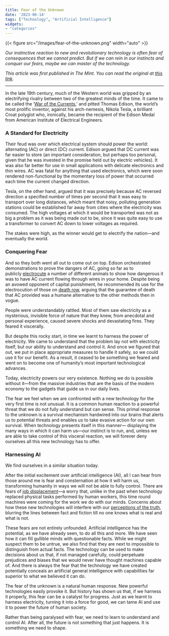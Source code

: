 ```yaml
---
title: Fear of the Unknown
date: '2023-06-14'
tags: ["Technology", "Artificial Intelligence"]
widgets: 
- "categories"
---
```


{{< figure src="/images/fear-of-the-unknown.png" width="auto" >}}

*Our instinctive reaction to new and revolutionary technology is often fear of consequences that we cannot predict. But if we can rein in our instincts and conquer our fears, maybe we can master of the technology.*

<!--more-->

*This article was first published in The Mint. You can read the original at [this link](https://www.livemint.com/opinion/columns/from-war-of-the-currents-to-ai-how-harnessing-fear-can-power-the-future-of-humanity-11686678314624.html).*

---

In the late 19th century, much of the Western world was gripped by an electrifying rivalry between two of the greatest minds of the time. It came to be called the ‘[War of the Currents](https://www.indiatoday.in/education-today/gk-current-affairs/story/tesla-edison-history-1023468-2017-07-10),’ and pitted Thomas Edison, the world’s most prolific inventor, against his arch-nemesis, Nikola Tesla, a brilliant Croat polyglot who, ironically, became the recipient of the Edison Medal from American Institute of Electrical Engineers.

### A Standard for Electricity

Their feud was over which electrical system should power the world: alternating (AC) or direct (DC) current. Edison argued that DC current was far easier to store (an important consideration, but perhaps too personal, given that he was invested in the promise held out by electric vehicles). It was also far better for use in small applications with delicate electronics and thin wires. AC was fatal for anything that used electronics, which were soon rendered non-functional by the momentary loss of power that occurred each time the current changed direction.

Tesla, on the other hand, argued that it was precisely because AC reversed direction a specified number of times per second that it was easy to transport over long distances, which meant that noisy, polluting generation stations could be established far away from cities where the electricity was consumed. The high voltages at which it would be transported was not as big a problem as it was being made out to be, since it was quite easy to use a transformer to convert AC down to lower voltages as required.

The stakes were high, as the winner would get to electrify the nation—and eventually the world.

### Conquering Fear

And so they both went all out to come out on top. Edison orchestrated demonstrations to prove the dangers of AC, going so far as to publicly [electrocute](https://www.nydailynews.com/news/national/thomas-edison-history-electrocuting-dogs-horses-people-article-1.2969425) a number of different animals to show how dangerous it was to have AC current flowing through wires in your home. Despite being an avowed opponent of capital punishment, he recommended its use for the electrocution of those on [death row](https://www.historytoday.com/archive/first-execution-electric-chair), arguing that the guarantee of death that AC provided was a humane alternative to the other methods then in vogue.

People were understandably rattled. Most of them saw electricity as a mysterious, invisible force of nature that they knew, from anecdotal and personal experience, caused severe shocks and devastating fires. They feared it viscerally.

But despite this rocky start, in time we learnt to harness the power of electricity. We came to understand that the problem lay not with electricity itself, but our ability to understand and control it. And once we figured that out, we put in place appropriate measures to handle it safely, so we could use it for our benefit. As a result, it ceased to be something we feared and went on to become one of humanity’s most important technological advances.

Today, electricity powers our very existence. Nothing we do is possible without it—from the massive industries that are the basis of the modern economy to the gadgets that guide us in our daily lives.

The fear we feel when we are confronted with a new technology for the very first time is not unusual. It is a common human reaction to a powerful threat that we do not fully understand but can sense. This primal response to the unknown is a survival mechanism hardwired into our brains that alerts us to potential threats and enables us to take evasive action for our own survival. When technology presents itself in this manner— displaying the many ways in which it can harm us—our instinct is to run, and, unless we are able to take control of this visceral reaction, we will forever deny ourselves all this new technology has to offer.

### Harnessing AI

We find ourselves in a similar situation today.

After the initial excitement over artificial intelligence (AI), all I can hear from those around me is fear and consternation at how it will harm us, transforming humanity in ways we will not be able to fully control. There are fears of [job displacement](https://www.bcg.com/publications/2021/impact-of-new-technologies-on-jobs)—a worry that, unlike in the past when technology replaced physical tasks performed by human workers, this time round machines were coming for the work we do with our minds. Concerns about how these new technologies will interfere with our [perceptions of the truth](https://www.brookings.edu/research/how-to-deal-with-ai-enabled-disinformation/), blurring the lines between fact and fiction till no one knows what is real and what is not.

These fears are not entirely unfounded. Artificial intelligence has the potential, as we have already seen, to do all this and more. We have seen how it can fill gullible minds with questionable facts. While we might suspect them to be untrue, we also find that they are next to impossible to distinguish from actual facts. The technology can be used to make decisions about us that, if not managed carefully, could perpetuate prejudices and biases that we would never have thought machines capable of. And there is always the fear that the technology we have created potentially conceals an artificial general intelligence with capabilities far superior to what we believed it can do.

The fear of the unknown is a natural human response. New powerful technologies easily provoke it. But history has shown us that, if we harness it properly, this fear can be a catalyst for progress. Just as we learnt to harness electricity, turning it into a force for good, we can tame AI and use it to power the future of human society.

Rather than being paralysed with fear, we need to learn to understand and control AI. After all, the future is not something that just happens. It is something we need to shape.
